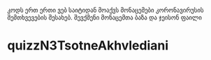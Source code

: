 კოდს ერთ ერთი ვებ საიტიდან მოაქვს მონაცემები კორონავირუსის შემთხვევების შესახებ.
შევქმენი მონაცემთა ბაზა და ჯეისონ ფაილი
# quizzN3TsotneAkhvlediani
